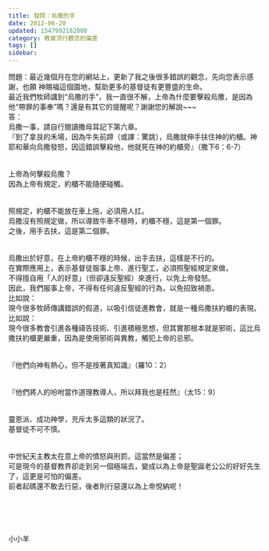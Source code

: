 ```yaml
---
title: 發問：烏撒的手
date: 2012-06-20
updated: 1547992182000
category: 教會流行觀念的偏差
tags: []
sidebar: 
---
```


<p>問題：最近幾個月在您的網站上，更新了我之後很多錯誤的觀念，先向您表示感謝，也願  神賜福這個園地，幫助更多的基督徒有更豐盛的生命。 <br/>最近我們牧師講到“烏撒的手”，我一直很不解，上帝為什麼要擊殺烏撒，是因為他“帶罪的事奉”嗎？還是有其它的提醒呢？謝謝您的解說~~~<br/><!--more-->答：<br/>烏撒一事，請自行閱讀撒母耳記下第六章。<br/>『到了拿艮的禾場，因為牛失前蹄（或譯：驚跳），烏撒就伸手扶住神的約櫃。神耶和華向烏撒發怒，因這錯誤擊殺他，他就死在神的約櫃旁』（撒下6：6-7）<br/> <br/><br/>上帝為何擊殺烏撒？<br/>因為上帝有規定，約櫃不能隨便碰觸。<br/><br/> <br/>照規定，約櫃不能放在車上拖，必須用人扛。<br/>烏撒沒有照規定做，所以導致牛車不穩時，約櫃不穩，這是第一個罪。<br/>之後，用手去扶，這是第二個罪。<br/><br/><br/>烏撒出於好意，在上帝約櫃不穩的時候，出手去扶，這樣是不行的。<br/>在實際應用上，表示基督徒服事上帝、進行聖工，必須照聖經規定來做，<br/>不得擅自用「人的好意」（但卻違反聖經）來進行，以免上帝發怒。<br/>因此，我們服事上帝，不得有任何違反聖經的行為，以免招致禍患。<br/>比如說：<br/>現今很多牧師傳講錯誤的假道，以吸引信徒進教會，就是一種烏撒扶約櫃的表現。<br/>比如說：<br/>現今很多教會引進各種禱告技術、引進積極思想，但其實那根本就是邪術，這比烏撒扶約櫃更嚴重，因為是使用邪術與異教，觸犯上帝的忌邪。<br/><br/> <br/>『他們向神有熱心，但不是按著真知識』（羅10：2）<br/><br/><br/>『他們將人的吩咐當作道理教導人，所以拜我也是枉然』（太15：9）<br/><br/><br/>靈恩派、成功神學，充斥太多這類的狀況了。<br/>基督徒不可不慎。<br/><br/><br/>中世紀天主教太在意上帝的憤怒與刑罰，這當然是偏差；<br/>可是現今的基督教界卻走到另一個極端去，變成以為上帝是聖誕老公公的好好先生了，這更是可怕的偏差。<br/>前者起碼還不敢去行惡，後者則行惡還以為上帝悅納呢！<br/><br/><br/><br/><br/><br/>小小羊<br/><br/><br/><br/><br/><br/></p>